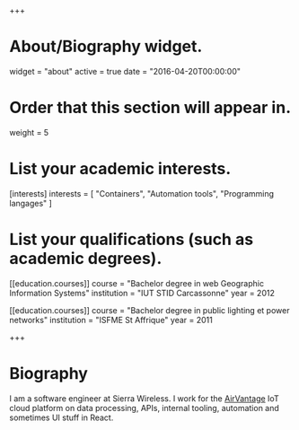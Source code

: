 +++
# About/Biography widget.
widget = "about"
active = true
date = "2016-04-20T00:00:00"

# Order that this section will appear in.
weight = 5

# List your academic interests.
[interests]
  interests = [
    "Containers",
    "Automation tools",
    "Programming langages"
  ]

# List your qualifications (such as academic degrees).
[[education.courses]]
  course = "Bachelor degree in web Geographic Information Systems"
  institution = "IUT STID Carcassonne"
  year = 2012

[[education.courses]]
  course = "Bachelor degree in public lighting et power networks"
  institution = "ISFME St Affrique"
  year = 2011
 
+++

# Biography

I am a software engineer at Sierra Wireless. I work for the [AirVantage](https://airvantage.net/) IoT cloud platform on data processing, APIs, internal tooling, automation and sometimes UI stuff in React.